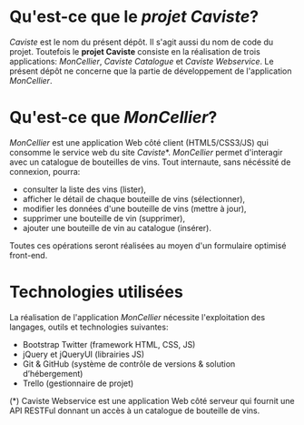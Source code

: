 # Qu'est-ce que le _projet Caviste_?

_Caviste_ est le nom du présent dépôt. Il s'agit aussi du nom de code du projet. Toutefois le **projet Caviste** consiste en la réalisation de trois applications: _MonCellier_, _Caviste Catalogue_ et _Caviste Webservice_.
Le présent dépôt ne concerne que la partie de développement de l'application _MonCellier_.

# Qu'est-ce que _MonCellier_?

_MonCellier_ est une application Web côté client (HTML5/CSS3/JS) qui consomme le service web du site _Caviste_*.
_MonCellier_ permet d'interagir avec un catalogue de bouteilles de vins. Tout internaute, sans nécéssité de connexion, pourra:
* consulter la liste des vins (lister),
* afficher le détail de chaque bouteille de vins (sélectionner),
* modifier les données d'une bouteille de vins (mettre à jour),
* supprimer une bouteille de vin (supprimer),
* ajouter une bouteille de vin au catalogue (insérer).

Toutes ces opérations seront réalisées au moyen d'un formulaire optimisé front-end.

# Technologies utilisées

La réalisation de l'application _MonCellier_ nécessite l'exploitation des langages, outils et technologies suivantes:
* Bootstrap Twitter (framework HTML, CSS, JS)
* jQuery et jQueryUI (librairies JS)
* Git & GitHub (système de contrôle de versions & solution d’hébergement)
* Trello (gestionnaire de projet)

(*) Caviste Webservice est une application Web côté serveur qui fournit une API RESTFul donnant un accès à un catalogue de bouteille de vins.
